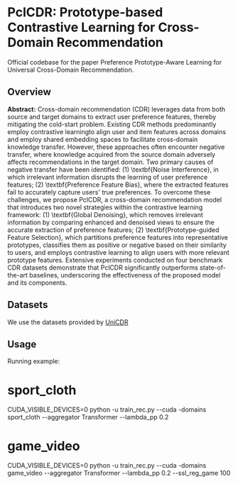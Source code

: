 # PclCDR: Prototype-based Contrastive Learning for Cross-Domain Recommendation



Official codebase for the paper Preference Prototype-Aware Learning for Universal Cross-Domain Recommendation.



## Overview

**Abstract:** Cross-domain recommendation (CDR) leverages data from both source and target domains to extract user preference features, thereby mitigating the cold-start problem. Existing CDR methods predominantly employ contrastive learningto align user and item features across domains and employ shared embedding spaces to facilitate cross-domain knowledge transfer. However, these approaches often encounter negative transfer, where knowledge acquired from the source domain adversely affects recommendations in the target domain. Two primary causes of negative transfer have been identified: (1) \textbf{Noise Interference}, in which irrelevant information disrupts the learning of user preference features; (2) \textbf{Preference Feature Bias}, where the extracted features fail to accurately capture users' true preferences. To overcome these challenges, we propose PclCDR, a cross-domain recommendation model that introduces two novel strategies within the contrastive learning framework: (1) \textbf{Global Denoising}, which removes irrelevant information by comparing enhanced and denoised views to ensure the accurate extraction of preference features; (2) \textbf{Prototype-guided Feature Selection}, which partitions preference features into representative prototypes, classifies them as positive or negative based on their similarity to users, and employs contrastive learning to align users with more relevant prototype features. Extensive experiments conducted on four benchmark CDR datasets demonstrate that PclCDR significantly outperforms state-of-the-art baselines, underscoring the effectiveness of the proposed model and its components.

## Datasets

We use the datasets provided by [UniCDR](https://github.com/cjx96/UniCDR)



## Usage

Running example:


# sport_cloth
CUDA_VISIBLE_DEVICES=0  python -u train_rec.py --cuda -domains sport_cloth --aggregator Transformer --lambda_pp 0.2


# game_video
CUDA_VISIBLE_DEVICES=0  python -u train_rec.py --cuda -domains game_video --aggregator Transformer --lambda_pp 0.2  --ssl_reg_game 100



